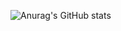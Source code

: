 ![Anurag's GitHub stats](https://github-readme-stats.vercel.app/api?username=sknchan&show_icons=true&theme=radical)
